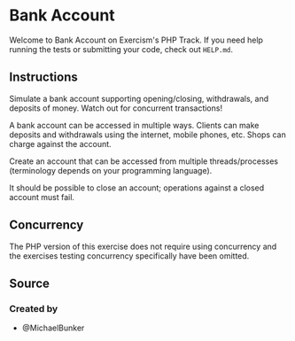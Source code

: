 # Bank Account

Welcome to Bank Account on Exercism's PHP Track.
If you need help running the tests or submitting your code, check out `HELP.md`.

## Instructions

Simulate a bank account supporting opening/closing, withdrawals, and deposits of money.
Watch out for concurrent transactions!

A bank account can be accessed in multiple ways.
Clients can make deposits and withdrawals using the internet, mobile phones, etc.
Shops can charge against the account.

Create an account that can be accessed from multiple threads/processes (terminology depends on your programming language).

It should be possible to close an account; operations against a closed account must fail.

## Concurrency
The PHP version of this exercise does not require using concurrency and the exercises testing concurrency specifically have been omitted.

## Source

### Created by

- @MichaelBunker